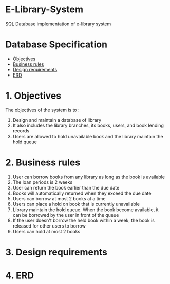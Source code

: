 # E-Library-System
SQL Database implementation of e-library system

# Database Specification
- [Objectives](#1-objectives) 
- [Business rules](#2-business-rules) 
- [Design requirements](#3-design-requirements) 
- [ERD](#4-ERD) 

# 1. Objectives
The objectives of the system is to :
1. Design and maintain a database of library
2. It also includes the library branches, its books, users, and book lending records
3. Users are allowed to hold unavailable book and the library maintain the hold queue


# 2. Business rules
1. User can borrow books from any library as long as the book is available
2. The loan periods is 2 weeks
3. User can return the book earlier than the due date
4. Books will automatically returned when they exceed the due date
5. Users can borrow at most 2 books at a time
6. Users can place a hold on book that is currently unavailable
7. Library maintain the hold queue. When the book become available, it can be borrowed by the user in front of the queue
8. If the user doesn't borrow the held book within a week, the book is released for other users to borrow
9. Users can hold at most 2 books


# 3. Design requirements

# 4. ERD
